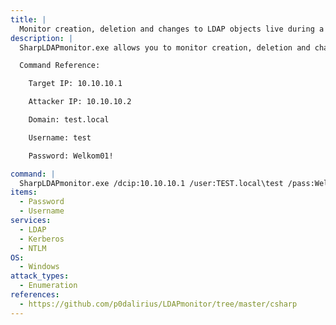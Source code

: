 ```yaml
---
title: |
  Monitor creation, deletion and changes to LDAP objects live during a pentest
description: |
  SharpLDAPmonitor.exe allows you to monitor creation, deletion and changes to LDAP objects live during your pentest.

  Command Reference:

  	Target IP: 10.10.10.1

  	Attacker IP: 10.10.10.2

  	Domain: test.local

  	Username: test

  	Password: Welkom01!

command: |
  SharpLDAPmonitor.exe /dcip:10.10.10.1 /user:TEST.local\test /pass:Welkom01!
items:
  - Password
  - Username
services:
  - LDAP
  - Kerberos
  - NTLM
OS:
  - Windows
attack_types:
  - Enumeration
references:
  - https://github.com/p0dalirius/LDAPmonitor/tree/master/csharp
---
```

